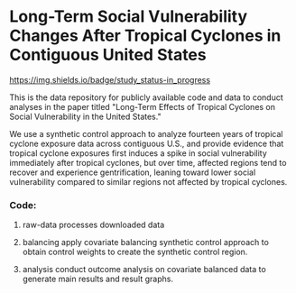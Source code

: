 # Long-Term Social Vulnerability Changes After Tropical Cyclones in Contiguous United States

https://img.shields.io/badge/study_status-in_progress

This is the data repository for publicly available code and data to conduct analyses in the paper titled "Long-Term Effects of Tropical Cyclones on Social Vulnerability in the United States."

We use a synthetic control approach to analyze fourteen years of tropical cyclone exposure data across contiguous U.S., and provide evidence that tropical cyclone exposures first induces a spike in social vulnerability immediately after tropical cyclones, but over time, affected regions tend to recover and experience gentrification, leaning toward lower social vulnerability compared to similar regions not affected by tropical cyclones.

### Code:

1. raw-data processes downloaded data
   
3. balancing apply covariate balancing synthetic control approach to obtain control weights to create the synthetic control region.

4. analysis conduct outcome analysis on covariate balanced data to generate main results and result graphs.
